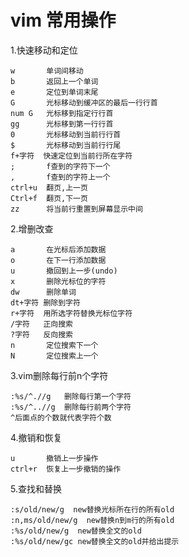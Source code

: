 # vim 常用操作

1.快速移动和定位

```shell
w       单词间移动  
b       返回上一个单词  
e       定位到单词末尾  
G       光标移动到缓冲区的最后一行行首  
num G   光标移到指定行行首  
gg      光标移到第一行行首  
0       光标移动到当前行行首  
$       光标移动到当前行行尾  
f+字符  快速定位到当前行所在字符  
;       f查到的字符下一个  
,       f查到的字符上一个  
ctrl+u  翻页,上一页  
Ctrl+f  翻页,下一页  
zz      将当前行重置到屏幕显示中间
```

2.增删改查

```shell
a       在光标后添加数据  
o       在下一行添加数据  
u       撤回到上一步(undo)  
x       删除光标位的字符  
dw      删除单词  
dt+字符 删除到字符  
r+字符  用所选字符替换光标位字符  
/字符   正向搜索  
?字符   反向搜索  
n       定位搜索下一个  
N       定位搜索上一个
```

3.vim删除每行前n个字符

```shell
:%s/^.//g   删除每行第一个字符  
:%s/^..//g  删除每行前两个字符  
^后面点的个数就代表字符个数
```

4.撤销和恢复

```shell
u       撤销上一步操作  
ctrl+r  恢复上一步撤销的操作
```

5.查找和替换

```shell
:s/old/new/g  new替换光标所在行的所有old  
:n,ms/old/new/g  new替换n到m行的所有old  
:%s/old/new/g  new替换全文的old  
:%s/old/new/gc new替换全文的old并给出提示
```

